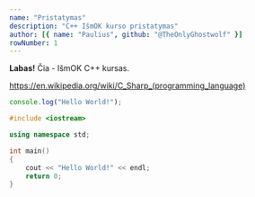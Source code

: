 ```yaml
---
name: "Pristatymas"
description: "C++ IšmOK kurso pristatymas"
author: [{ name: "Paulius", github: "@TheOnlyGhostwolf" }]
rowNumber: 1
---
```

**Labas!** Čia - IšmOK C++ kursas.

https://en.wikipedia.org/wiki/C_Sharp_(programming_language)

```js
console.log("Hello World!");
```

```cpp
#include <iostream>

using namespace std;

int main()
{
    cout << "Hello World!" << endl;
    return 0;
}
```